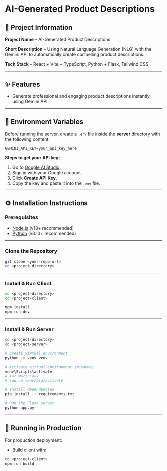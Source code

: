# AI-Generated Product Descriptions

## 📌 Project Information
**Project Name** – AI-Generated Product Descriptions  

**Short Description** – Using Natural Language Generation (NLG) with the Gemini API to automatically create compelling product descriptions.  

**Tech Stack** – React + Vite + TypeScript, Python + Flask, Tailwind CSS  

---

## ✨ Features
- Generate professional and engaging product descriptions instantly using Gemini API.

---

## 📂 Environment Variables
Before running the server, create a `.env` file inside the **server** directory with the following content:

```
GEMINI_API_KEY=your_api_key_here
```

**Steps to get your API key:**
1. Go to [Google AI Studio](https://aistudio.google.com/app/apikey).
2. Sign in with your Google account.
3. Click **Create API Key**.
4. Copy the key and paste it into the `.env` file.

---

## ⚙️ Installation Instructions

### **Prerequisites**
- [Node.js](https://nodejs.org/) (v18+ recommended)
- [Python](https://www.python.org/downloads/) (v3.10+ recommended)

---

### **Clone the Repository**
```bash
git clone <your-repo-url>
cd <project-directory>
```

---

### **Install & Run Client**
```bash
cd <project-directory>
cd <project-client>

npm install
npm run dev
```

---

### **Install & Run Server**
```bash
cd <project-directory>
cd <project-server>

# Create virtual environment
python -m venv venv

# Activate virtual environment (Windows)
venv\Scripts\activate
# For Mac/Linux:
# source venv/bin/activate

# Install dependencies
pip install -r requirements.txt

# Run the Flask server
python app.py
```

---

## 🚀 Running in Production
For production deployment:
- Build client with:
```bash
cd <project-client>
npm run build
```

